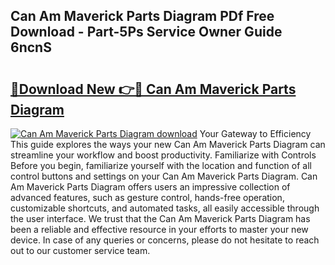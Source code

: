 ## Can Am Maverick Parts Diagram PDf Free Download - Part-5Ps Service Owner Guide 6ncnS

# <h2><a href="http://dfursv.blite.top/?on=Can+Am+Maverick+Parts+Diagram">🔗Download New 👉🔴 Can Am Maverick Parts Diagram</a></h2>

[![Can Am Maverick Parts Diagram download](https://i.imgur.com/lujVjoI.png)](http://dfursv.blite.top/?on=Can+Am+Maverick+Parts+Diagram)
Your Gateway to Efficiency This guide explores the ways your new Can Am Maverick Parts Diagram can streamline your workflow and boost productivity. Familiarize with Controls Before you begin, familiarize yourself with the location and function of all control buttons and settings on your Can Am Maverick Parts Diagram. Can Am Maverick Parts Diagram offers users an impressive collection of advanced features, such as gesture control, hands-free operation, customizable shortcuts, and automated tasks, all easily accessible through the user interface. We trust that the Can Am Maverick Parts Diagram has been a reliable and effective resource in your efforts to master your new device. In case of any queries or concerns, please do not hesitate to reach out to our customer service team.
